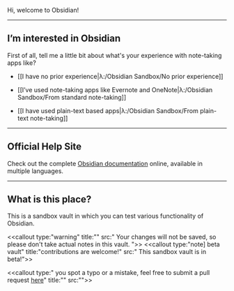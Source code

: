 Hi, welcome to Obsidian!

---

## I’m interested in Obsidian

First of all, tell me a little bit about what's your experience with note-taking apps like?

- [[I have no prior experience|λ:/Obsidian Sandbox/No prior experience]]

- [[I’ve used note-taking apps like Evernote and OneNote|λ:/Obsidian Sandbox/From standard note-taking]]

- [[I have used plain-text based apps|λ:/Obsidian Sandbox/From plain-text note-taking]]

---

## Official Help Site
Check out the complete [Obsidian documentation](https://help.obsidian.md/) online, available in multiple languages.

---

## What is this place?

This is a sandbox vault in which you can test various functionality of Obsidian. 

<<callout type:"warning" title:"" src:" Your changes will not be saved, so please don't take actual notes in this vault.
">>
<<callout type:"note] beta vault" title:"contributions are welcome!" src:" This sandbox vault is in beta!">>
> 
<<callout type:" you spot a typo or a mistake, feel free to submit a pull request [here](https://github.com/obsidianmd/obsidian-docs/tree/master/sandbox)" title:"" src:"">>

